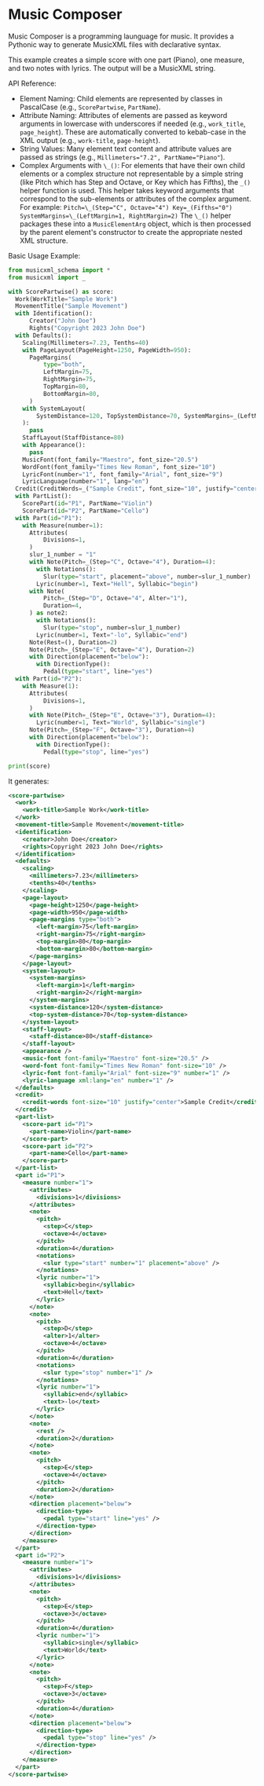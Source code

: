 # Music Composer

Music Composer is a programming launguage for music. It provides a Pythonic way to generate MusicXML files with declarative syntax. 


This example creates a simple score with one part (Piano), one measure, and two notes with lyrics. The output will be a MusicXML string.

API Reference:

* Element Naming: Child elements are represented by classes in PascalCase (e.g., `ScorePartwise`, `PartName`).
* Attribute Naming: Attributes of elements are passed as keyword arguments in lowercase with underscores if needed (e.g., `work_title`, `page_height`). These are automatically converted to kebab-case in the XML output (e.g., `work-title`, `page-height`).
* String Values: Many element text content and attribute values are passed as strings (e.g., `Millimeters="7.2", PartName="Piano"`).
* Complex Arguments with `\_()`: For elements that have their own child elements or a complex structure not representable by a simple string (like Pitch which has Step and Octave, or Key which has Fifths), the `_()` helper function is used. This helper takes keyword arguments that correspond to the sub-elements or attributes of the complex argument. For example: `Pitch=\_(Step="C", Octave="4") Key=_(Fifths="0") SystemMargins=\_(LeftMargin=1, RightMargin=2)` The `\_()` helper packages these into a `MusicElementArg` object, which is then processed by the parent element's constructor to create the appropriate nested XML structure.


Basic Usage Example:

```python
from musicxml_schema import *
from musicxml import _

with ScorePartwise() as score:
  Work(WorkTitle="Sample Work")
  MovementTitle("Sample Movement")
  with Identification():
      Creator("John Doe")
      Rights("Copyright 2023 John Doe")
  with Defaults():
    Scaling(Millimeters=7.23, Tenths=40)
    with PageLayout(PageHeight=1250, PageWidth=950):
      PageMargins(
          type="both",
          LeftMargin=75,
          RightMargin=75,
          TopMargin=80,
          BottomMargin=80,
      )
    with SystemLayout(
        SystemDistance=120, TopSystemDistance=70, SystemMargins=_(LeftMargin=1, RightMargin=2)
    ):
      pass
    StaffLayout(StaffDistance=80)
    with Appearance():
      pass
    MusicFont(font_family="Maestro", font_size="20.5")
    WordFont(font_family="Times New Roman", font_size="10")
    LyricFont(number="1", font_family="Arial", font_size="9")
    LyricLanguage(number="1", lang="en")
  Credit(CreditWords=_("Sample Credit", font_size="10", justify="center"))
  with PartList():
    ScorePart(id="P1", PartName="Violin")
    ScorePart(id="P2", PartName="Cello")
  with Part(id="P1"):
    with Measure(number=1):
      Attributes(
          Divisions=1,
      )
      slur_1_number = "1"
      with Note(Pitch=_(Step="C", Octave="4"), Duration=4):
        with Notations():
          Slur(type="start", placement="above", number=slur_1_number)
        Lyric(number=1, Text="Hell", Syllabic="begin")
      with Note(
          Pitch=_(Step="D", Octave="4", Alter="1"),
          Duration=4,
      ) as note2:
        with Notations():
          Slur(type="stop", number=slur_1_number)
        Lyric(number=1, Text="-lo", Syllabic="end")
      Note(Rest=(), Duration=2)
      Note(Pitch=_(Step="E", Octave="4"), Duration=2)
      with Direction(placement="below"):
        with DirectionType():
          Pedal(type="start", line="yes")
  with Part(id="P2"):
    with Measure(1):
      Attributes(
          Divisions=1,
      )
      with Note(Pitch=_(Step="E", Octave="3"), Duration=4):
        Lyric(number=1, Text="World", Syllabic="single")
      Note(Pitch=_(Step="F", Octave="3"), Duration=4)
      with Direction(placement="below"):
        with DirectionType():
          Pedal(type="stop", line="yes")

print(score)

```

It generates:

```xml
<score-partwise>
  <work>
    <work-title>Sample Work</work-title>
  </work>
  <movement-title>Sample Movement</movement-title>
  <identification>
    <creator>John Doe</creator>
    <rights>Copyright 2023 John Doe</rights>
  </identification>
  <defaults>
    <scaling>
      <millimeters>7.23</millimeters>
      <tenths>40</tenths>
    </scaling>
    <page-layout>
      <page-height>1250</page-height>
      <page-width>950</page-width>
      <page-margins type="both">
        <left-margin>75</left-margin>
        <right-margin>75</right-margin>
        <top-margin>80</top-margin>
        <bottom-margin>80</bottom-margin>
      </page-margins>
    </page-layout>
    <system-layout>
      <system-margins>
        <left-margin>1</left-margin>
        <right-margin>2</right-margin>
      </system-margins>
      <system-distance>120</system-distance>
      <top-system-distance>70</top-system-distance>
    </system-layout>
    <staff-layout>
      <staff-distance>80</staff-distance>
    </staff-layout>
    <appearance />
    <music-font font-family="Maestro" font-size="20.5" />
    <word-font font-family="Times New Roman" font-size="10" />
    <lyric-font font-family="Arial" font-size="9" number="1" />
    <lyric-language xml:lang="en" number="1" />
  </defaults>
  <credit>
    <credit-words font-size="10" justify="center">Sample Credit</credit-words>
  </credit>
  <part-list>
    <score-part id="P1">
      <part-name>Violin</part-name>
    </score-part>
    <score-part id="P2">
      <part-name>Cello</part-name>
    </score-part>
  </part-list>
  <part id="P1">
    <measure number="1">
      <attributes>
        <divisions>1</divisions>
      </attributes>
      <note>
        <pitch>
          <step>C</step>
          <octave>4</octave>
        </pitch>
        <duration>4</duration>
        <notations>
          <slur type="start" number="1" placement="above" />
        </notations>
        <lyric number="1">
          <syllabic>begin</syllabic>
          <text>Hell</text>
        </lyric>
      </note>
      <note>
        <pitch>
          <step>D</step>
          <alter>1</alter>
          <octave>4</octave>
        </pitch>
        <duration>4</duration>
        <notations>
          <slur type="stop" number="1" />
        </notations>
        <lyric number="1">
          <syllabic>end</syllabic>
          <text>-lo</text>
        </lyric>
      </note>
      <note>
        <rest />
        <duration>2</duration>
      </note>
      <note>
        <pitch>
          <step>E</step>
          <octave>4</octave>
        </pitch>
        <duration>2</duration>
      </note>
      <direction placement="below">
        <direction-type>
          <pedal type="start" line="yes" />
        </direction-type>
      </direction>
    </measure>
  </part>
  <part id="P2">
    <measure number="1">
      <attributes>
        <divisions>1</divisions>
      </attributes>
      <note>
        <pitch>
          <step>E</step>
          <octave>3</octave>
        </pitch>
        <duration>4</duration>
        <lyric number="1">
          <syllabic>single</syllabic>
          <text>World</text>
        </lyric>
      </note>
      <note>
        <pitch>
          <step>F</step>
          <octave>3</octave>
        </pitch>
        <duration>4</duration>
      </note>
      <direction placement="below">
        <direction-type>
          <pedal type="stop" line="yes" />
        </direction-type>
      </direction>
    </measure>
  </part>
</score-partwise>
```

